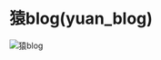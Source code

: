 # 猿blog(yuan_blog)
![猿blog](http://soguge.com/imgres?imgurl=http%3A%2F%2Fopen.weixin.qq.com%2Fqr%2Fcode%2F%3Fusername%3Dyuan_blog&imgrefurl=http%3A%2F%2Fwww.wtoutiao.com%2Fp%2F1fegzy7.html&docid=RatbBz9ExbDlWM&tbnid=BYq_FVb-2kg3KM%3A&w=430&h=430&hl=zh-CN&ved=0ahUKEwjWnvO3k7PMAhVksYMKHZJHATcQMwgfKAAwAA&iact=mrc&uact=8&biw=1280&bih=588)
